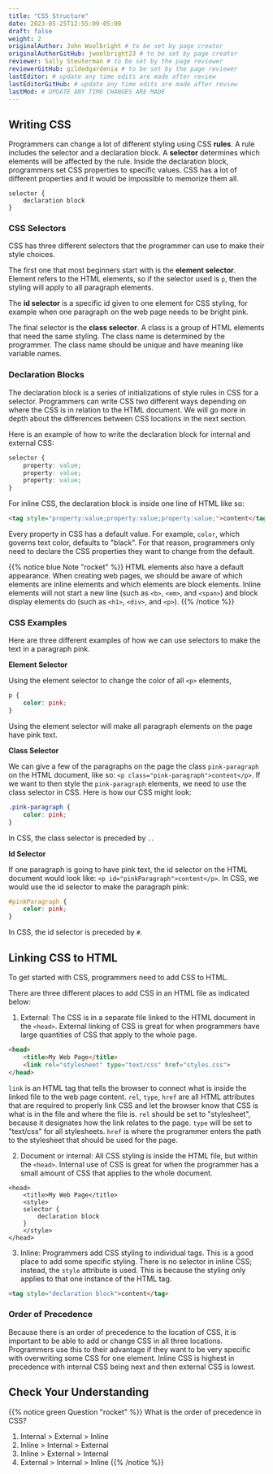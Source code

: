 ```yaml
---
title: "CSS Structure"
date: 2023-05-25T12:55:09-05:00
draft: false
weight: 2
originalAuthor: John Woolbright # to be set by page creator
originalAuthorGitHub: jwoolbright23 # to be set by page creator
reviewer: Sally Steuterman # to be set by the page reviewer
reviewerGitHub: gildedgardenia # to be set by the page reviewer
lastEditor: # update any time edits are made after review
lastEditorGitHub: # update any time edits are made after review
lastMod: # UPDATE ANY TIME CHANGES ARE MADE
---
```


## Writing CSS

Programmers can change a lot of different styling using CSS **rules**.
A rule includes the selector and a declaration block.
A **selector** determines which elements will be affected by the rule.
Inside the declaration block, programmers set CSS properties to specific values.
CSS has a lot of different properties and it would be impossible to memorize them all.

```console
selector {
    declaration block
}
```

### CSS Selectors

CSS has three different selectors that the programmer can use to make their style choices.

The first one that most beginners start with is the **element selector**.
Element refers to the HTML elements, so if the selector used is `p`, then the styling will apply to all paragraph elements.

The **id selector** is a specific id given to one element for CSS styling, for example when one paragraph on the web page needs to be bright pink.

The final selector is the **class selector**. A class is a group of HTML elements that need the same styling. The class name is determined by the programmer.
The class name should be unique and have meaning like variable names.

### Declaration Blocks

The declaration block is a series of initializations of style rules in CSS for a selector.
Programmers can write CSS two different ways depending on where the CSS is in relation to the HTML document.
We will go more in depth about the differences between CSS locations in the next section.

Here is an example of how to write the declaration block for internal and external CSS:

```css
selector {
    property: value;
    property: value;
    property: value;
}
```

For inline CSS, the declaration block is inside one line of HTML like so:

```html
<tag style="property:value;property:value;property:value;">content</tag>
```

Every property in CSS has a default value. For example, `color`, which governs text color, defaults to "black". For that reason, programmers only need to declare the CSS properties they want to change from the default.

{{% notice blue Note "rocket" %}}
HTML elements also have a default appearance. When creating web pages, we should be aware of which elements are inline elements and which elements are block elements. Inline elements will not start a new line (such as `<b>`, `<em>`, and `<span>`) and block display elements do (such as `<h1>`, `<div>`, and `<p>`).
{{% /notice %}}

### CSS Examples

Here are three different examples of how we can use selectors to make the text in a paragraph pink.

**Element Selector**

Using the element selector to change the color of all `<p>` elements,

```css
p {
    color: pink;
}
```

Using the element selector will make all paragraph elements on the page have pink text.

**Class Selector**

We can give a few of the paragraphs on the page the class `pink-paragraph` on the HTML document, like so: `<p class="pink-paragraph">content</p>`.
If we want to then style the `pink-paragraph` elements, we need to use the class selector in CSS.
Here is how our CSS might look:

```css
.pink-paragraph {
    color: pink;
}
```

In CSS, the class selector is preceded by `.`.

**Id Selector**

If one paragraph is going to have pink text, the id selector on the HTML document would look like: `<p id="pinkParagraph">content</p>`. In CSS, we would use the id selector to make the paragraph pink:

```css
#pinkParagraph {
    color: pink;
}
```

In CSS, the id selector is preceded by `#`.

## Linking CSS to HTML

To get started with CSS, programmers need to add CSS to HTML.

There are three different places to add CSS in an HTML file as indicated below:

1. External: The CSS is in a separate file linked to the HTML document in the `<head>`. External linking of CSS is great for when programmers have large quantities of CSS that apply to the whole page.

```html
<head>
    <title>My Web Page</title>
    <link rel="stylesheet" type="text/css" href="styles.css">
</head>
```

`link` is an HTML tag that tells the browser to connect what is inside the linked file to the web page content.
`rel`, `type`, `href` are all HTML attributes that are required to properly link CSS and let the browser know that CSS is what is in the file and where the file is.
`rel` should be set to "stylesheet", because it designates how the link relates to the page. `type` will be set to "text/css" for all stylesheets.
`href` is where the programmer enters the path to the stylesheet that should be used for the page.

2. Document or internal: All CSS styling is inside the HTML file, but within the `<head>`. Internal use of CSS is great for when the programmer has a small amount of CSS that applies to the whole document.

```console
<head>
    <title>My Web Page</title>
    <style>
    selector {
        declaration block
    }
    </style>
</head>
```

3. Inline: Programmers add CSS styling to individual tags. This is a good place to add some specific styling. There is no selector in inline CSS; instead, the `style` attribute is used. This is because the styling only applies to that one instance of the HTML tag.

```html
<tag style="declaration block">content</tag>
```

### Order of Precedence

Because there is an order of precedence to the location of CSS, it is important to be able to add or change CSS in all three locations.
Programmers use this to their advantage if they want to be very specific with overwriting some CSS for one element.
Inline CSS is highest in precedence with internal CSS being next and then external CSS is lowest.

## Check Your Understanding

{{% notice green Question "rocket" %}}
What is the order of precedence in CSS?

1. Internal > External > Inline
1. Inline > Internal > External
1. Inline > External > Internal
1. External > Internal > Inline
{{% /notice %}}